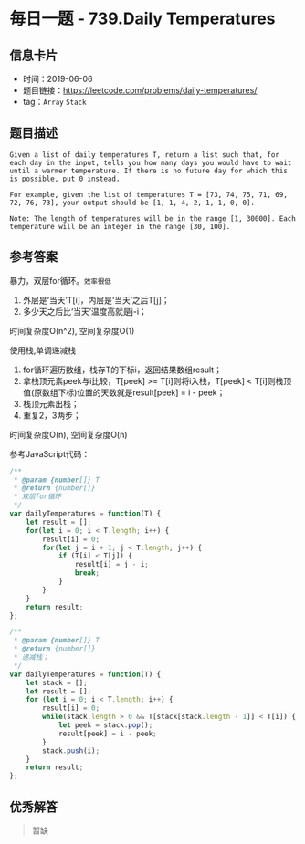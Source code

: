 # 毎日一题 - 739.Daily Temperatures

## 信息卡片

- 时间：2019-06-06
- 题目链接：https://leetcode.com/problems/daily-temperatures/
- tag：`Array` `Stack`

## 题目描述

```
Given a list of daily temperatures T, return a list such that, for each day in the input, tells you how many days you would have to wait until a warmer temperature. If there is no future day for which this is possible, put 0 instead.

For example, given the list of temperatures T = [73, 74, 75, 71, 69, 72, 76, 73], your output should be [1, 1, 4, 2, 1, 1, 0, 0].

Note: The length of temperatures will be in the range [1, 30000]. Each temperature will be an integer in the range [30, 100].
```

## 参考答案

暴力，双层for循环。`效率很低`

1. 外层是‘当天’T[i]，内层是‘当天’之后T[j]；
2. 多少天之后比‘当天’温度高就是j-i；

时间复杂度O(n^2), 空间复杂度O(1)

使用栈,单调递减栈

1. for循环遍历数组，栈存T的下标i，返回结果数组result；
2. 拿栈顶元素peek与i比较，T[peek] >= T[i]则将i入栈，T[peek] < T[i]则栈顶值(原数组下标)位置的天数就是result[peek] = i - peek；
3. 栈顶元素出栈；
4. 重复2，3两步；

时间复杂度O(n), 空间复杂度O(n)

参考JavaScript代码：

```js
/**
 * @param {number[]} T
 * @return {number[]}
 * 双层for循环
 */
var dailyTemperatures = function(T) {
    let result = [];
    for(let i = 0; i < T.length; i++) {
        result[i] = 0;
        for(let j = i + 1; j < T.length; j++) {
            if (T[i] < T[j]) {
                result[i] = j - i;
                break;
            }
        }
    }
    return result;
};

/**
 * @param {number[]} T
 * @return {number[]}
 * 递减栈；
 */
var dailyTemperatures = function(T) {
    let stack = [];
    let result = [];
    for (let i = 0; i < T.length; i++) {
        result[i] = 0;
        while(stack.length > 0 && T[stack[stack.length - 1]] < T[i]) {
            let peek = stack.pop();
            result[peek] = i - peek;
        }
        stack.push(i);
    }
    return result;
};
```

## 优秀解答

> 暂缺
